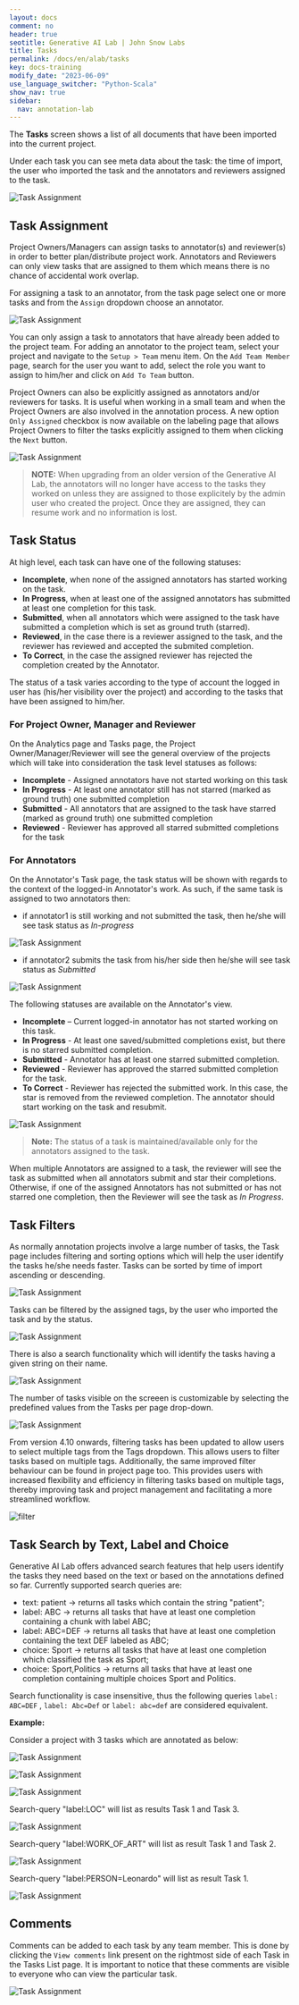 ```yaml
---
layout: docs
comment: no
header: true
seotitle: Generative AI Lab | John Snow Labs
title: Tasks
permalink: /docs/en/alab/tasks
key: docs-training
modify_date: "2023-06-09"
use_language_switcher: "Python-Scala"
show_nav: true
sidebar:
  nav: annotation-lab
---
```


<div class="h3-box" markdown="1">

The **Tasks** screen shows a list of all documents that have been imported into the current project.

Under each task you can see meta data about the task: the time of import, the user who imported the task and the annotators and reviewers assigned to the task.

![Task Assignment](/assets/images/annotation_lab/4.2.0/tasks.png "lit_shadow")

</div><div class="h3-box" markdown="1">

## Task Assignment

Project Owners/Managers can assign tasks to annotator(s) and reviewer(s) in order to better plan/distribute project work. Annotators and Reviewers can only view tasks that are assigned to them which means there is no chance of accidental work overlap.

For assigning a task to an annotator, from the task page select one or more tasks and from the `Assign` dropdown choose an annotator.

![Task Assignment](/assets/images/annotation_lab/4.1.0/task_assignment.gif "lit_shadow")

You can only assign a task to annotators that have already been added to the project team. For adding an annotator to the project team, select your project and navigate to the `Setup > Team` menu item. On the `Add Team Member` page, search for the user you want to add, select the role you want to assign to him/her and click on `Add To Team` button.

Project Owners can also be explicitly assigned as annotators and/or reviewers for tasks. It is useful when working in a small team and when the Project Owners are also involved in the annotation process. A new option `Only Assigned` checkbox is now available on the labeling page that allows Project Owners to filter the tasks explicitly assigned to them when clicking the `Next` button.

![Task Assignment](https://user-images.githubusercontent.com/17021686/204805373-4e5a5a7b-a520-4e9f-ad08-452bec165ef8.gif "lit_shadow")

> **NOTE:** When upgrading from an older version of the Generative AI Lab, the annotators will no longer have access to the tasks they worked on unless they are assigned to those explicitely by the admin user who created the project. Once they are assigned, they can resume work and no information is lost.

</div><div class="h3-box" markdown="1">

## Task Status

At high level, each task can have one of the following statuses:

- **Incomplete**, when none of the assigned annotators has started working on the task.
- **In Progress**, when at least one of the assigned annotators has submitted at least one completion for this task.
- **Submitted**, when all annotators which were assigned to the task have submitted a completion which is set as ground truth (starred).
- **Reviewed**, in the case there is a reviewer assigned to the task, and the reviewer has reviewed and accepted the submited completion.
- **To Correct**, in the case the assigned reviewer has rejected the completion created by the Annotator.

The status of a task varies according to the type of account the logged in user has (his/her visibility over the project) and according to the tasks that have been assigned to him/her.

</div><div class="h3-box" markdown="1">

### For Project Owner, Manager and Reviewer

On the Analytics page and Tasks page, the Project Owner/Manager/Reviewer will see the general overview of the projects which will take into consideration the task level statuses as follows:

- **Incomplete** - Assigned annotators have not started working on this task
- **In Progress** - At least one annotator still has not starred (marked as ground truth) one submitted completion
- **Submitted** - All annotators that are assigned to the task have starred (marked as ground truth) one submitted completion
- **Reviewed** - Reviewer has approved all starred submitted completions for the task

</div><div class="h3-box" markdown="1">

### For Annotators

On the Annotator's Task page, the task status will be shown with regards to the context of the logged-in Annotator's work. As such, if the same task is assigned to two annotators then:

- if annotator1 is still working and not submitted the task, then he/she will see task status as _In-progress_

![Task Assignment](/assets/images/annotation_lab/4.1.0/task_in_progress.png "lit_shadow")

- if annotator2 submits the task from his/her side then he/she will see task status as _Submitted_

![Task Assignment](/assets/images/annotation_lab/4.1.0/task_submitted.png "lit_shadow")

The following statuses are available on the Annotator's view.

- **Incomplete** – Current logged-in annotator has not started working on this task.
- **In Progress** - At least one saved/submitted completions exist, but there is no starred submitted completion.
- **Submitted** - Annotator has at least one starred submitted completion.
- **Reviewed** - Reviewer has approved the starred submitted completion for the task.
- **To Correct** - Reviewer has rejected the submitted work. In this case, the star is removed from the reviewed completion. The annotator should start working on the task and resubmit.

![Task Assignment](/assets/images/annotation_lab/4.1.0/task_reject_completion.gif "lit_shadow")

> **Note:** The status of a task is maintained/available only for the annotators assigned to the task.

When multiple Annotators are assigned to a task, the reviewer will see the task as submitted when all annotators submit and star their completions. Otherwise, if one of the assigned Annotators has not submitted or has not starred one completion, then the Reviewer will see the task as _In Progress_.

</div><div class="h3-box" markdown="1">

## Task Filters

As normally annotation projects involve a large number of tasks, the Task page includes filtering and sorting options which will help the user identify the tasks he/she needs faster.
Tasks can be sorted by time of import ascending or descending.

![Task Assignment](/assets/images/annotation_lab/4.1.0/task_sort.png "lit_shadow")

Tasks can be filtered by the assigned tags, by the user who imported the task and by the status.

![Task Assignment](/assets/images/annotation_lab/4.1.0/task_tag.png "lit_shadow")

There is also a search functionality which will identify the tasks having a given string on their name.

![Task Assignment](/assets/images/annotation_lab/4.1.0/task_search.png "lit_shadow")

The number of tasks visible on the screeen is customizable by selecting the predefined values from the Tasks per page drop-down.

![Task Assignment](/assets/images/annotation_lab/4.1.0/task_filters.gif "lit_shadow")

From version 4.10 onwards, filtering tasks has been updated to allow users to select multiple tags from the Tags dropdown. This allows users to filter tasks based on multiple tags. Additionally, the same improved filter behaviour can be found in project page too. This provides users with increased flexibility and efficiency in filtering tasks based on multiple tags, thereby improving task and project management and facilitating a more streamlined workflow.

![filter](/assets/images/annotation_lab/4.10.0/7.gif)

</div><div class="h3-box" markdown="1">

## Task Search by Text, Label and Choice

Generative AI Lab offers advanced search features that help users identify the tasks they need based on the text or based on the annotations defined so far. Currently supported search queries are:

- text: patient -> returns all tasks which contain the string "patient";
- label: ABC -> returns all tasks that have at least one completion containing a chunk with label ABC;
- label: ABC=DEF -> returns all tasks that have at least one completion containing the text DEF labeled as ABC;
- choice: Sport -> returns all tasks that have at least one completion which classified the task as Sport;
- choice: Sport,Politics -> returns all tasks that have at least one completion containing multiple choices Sport and Politics.

Search functionality is case insensitive, thus the following queries `label: ABC=DEF` , `label: Abc=Def` or `label: abc=def` are considered equivalent.

**Example:**

Consider a project with 3 tasks which are annotated as below:

![Task Assignment](/assets/images/annotation_lab/4.1.0/task_search_task1.png "lit_shadow")

![Task Assignment](/assets/images/annotation_lab/4.1.0/task_search_task2.png "lit_shadow")

![Task Assignment](/assets/images/annotation_lab/4.1.0/task_search_task3.png "lit_shadow")

Search-query "label:LOC" will list as results Task 1 and Task 3.

![Task Assignment](/assets/images/annotation_lab/4.1.0/task_search_loc.png "lit_shadow")

Search-query "label:WORK_OF_ART" will list as result Task 1 and Task 2.

![Task Assignment](/assets/images/annotation_lab/4.1.0/task_search_work_of_art.png "lit_shadow")

Search-query "label:PERSON=Leonardo" will list as result Task 1.

![Task Assignment](/assets/images/annotation_lab/4.1.0/task_search_person_leonardo.png "lit_shadow")

</div><div class="h3-box" markdown="1">

## Comments

Comments can be added to each task by any team member. This is done by clicking the `View comments` link present on the rightmost side of each Task in the Tasks List page. It is important to notice that these comments are visible to everyone who can view the particular task.

![Task Assignment](/assets/images/annotation_lab/4.1.0/task_comment.png "lit_shadow")

</div>